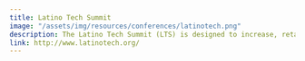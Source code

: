 ```yaml
---
title: Latino Tech Summit
image: "/assets/img/resources/conferences/latinotech.png"
description: The Latino Tech Summit (LTS) is designed to increase, retain, and elevate Latinos in the tech sector. During the summit’s plenaries, industry experts will discuss the importance of diversity and inclusion, share best practices for creating a more equitable tech workforce, and foster the next generation of tech executives.
link: http://www.latinotech.org/
---
```

